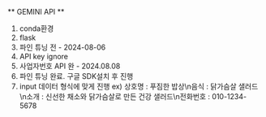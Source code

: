 ** GEMINI API **

1. conda환경
2. flask
3. 파인 튜닝 전 - 2024-08-06
4. API key ignore
5. 사업자번호 API 완 - 2024.08.08
6. 파인 튜닝 완료. 구글 SDK설치 후 진행
7. input 데이터 형식에 맞게 진행 ex) 상호명 : 푸짐한 밥상\n음식 : 닭가슴살 샐러드\n소개 : 신선한 채소와 닭가슴살로 만든 건강 샐러드\n전화번호 : 010-1234-5678
